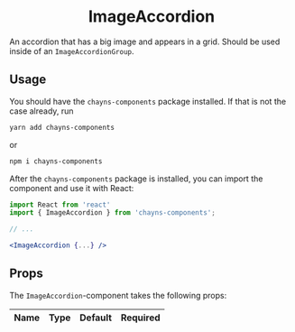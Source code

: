 <div align="center"><h1>ImageAccordion</h1></div>

An accordion that has a big image and appears in a grid. Should be used inside
of an `ImageAccordionGroup`.

## Usage

You should have the `chayns-components` package installed. If that is not the
case already, run

```bash
yarn add chayns-components
```

or

```bash
npm i chayns-components
```

After the `chayns-components` package is installed, you can import the component
and use it with React:

```jsx
import React from 'react'
import { ImageAccordion } from 'chayns-components';

// ...

<ImageAccordion {...} />
```

## Props

The `ImageAccordion`-component takes the following props:

| Name | Type | Default | Required |
| ---- | ---- | ------- | :------: |

